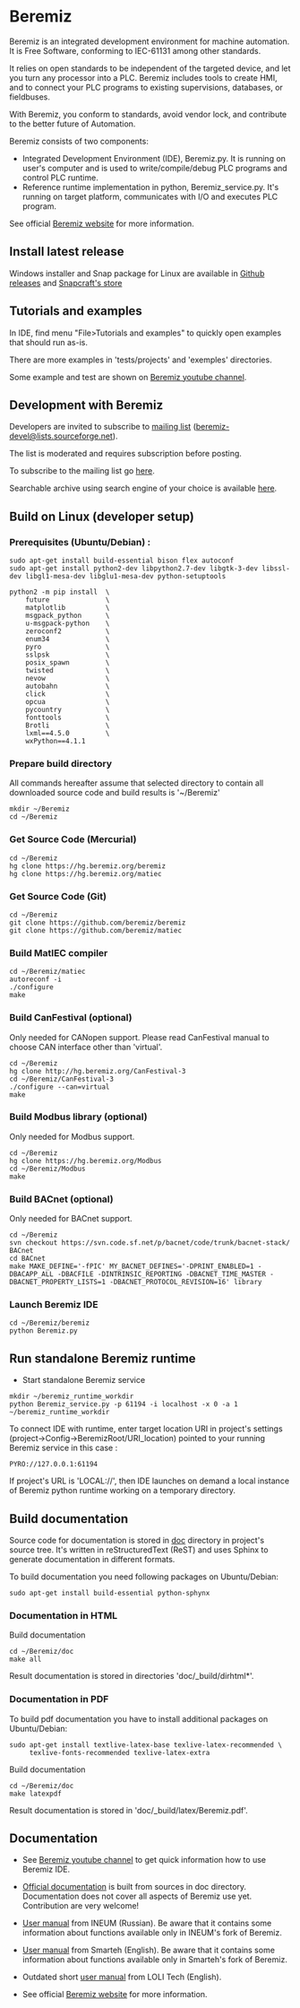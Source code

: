 <!---
[![docs](https://readthedocs.org/projects/beremiz/badge/?version=latest)](https://beremiz.readthedocs.io)
-->

# Beremiz #

Beremiz is an integrated development environment for machine automation. It is Free Software, conforming to IEC-61131 among other standards.

It relies on open standards to be independent of the targeted device, and let you turn any processor into a PLC. Beremiz includes tools to create HMI, and to connect your PLC programs to existing supervisions, databases, or fieldbuses.

With Beremiz, you conform to standards, avoid vendor lock, and contribute to the better future of Automation. 

Beremiz consists of two components:

* Integrated Development Environment (IDE), Beremiz.py. It is running on user's computer and is used to write/compile/debug PLC programs and control PLC runtime.
* Reference runtime implementation in python, Beremiz_service.py. It's running on target platform, communicates with I/O and executes PLC program.

See official [Beremiz website](http://www.beremiz.org/) for more information.

## Install latest release ##

Windows installer and Snap package for Linux are available in [Github releases](https://github.com/beremiz/beremiz/releases) and [Snapcraft's store](https://snapcraft.io/beremiz)

## Tutorials and examples ##

In IDE, find menu "File>Tutorials and examples" to quickly open examples that should run as-is.

There are more examples in 'tests/projects' and 'exemples' directories.

Some example and test are shown on [Beremiz youtube channel](https://www.youtube.com/channel/UCcE4KYI0p1f6CmSwtzyg-ZA).

## Development with Beremiz ##

Developers are invited to subscribe to [mailing list](https://sourceforge.net/p/beremiz/mailman/beremiz-devel/) (beremiz-devel@lists.sourceforge.net).

The list is moderated and requires subscription before posting.

To subscribe to the mailing list go [here](https://sourceforge.net/p/beremiz/mailman/beremiz-devel/).

Searchable archive using search engine of your choice is available [here](http://beremiz-devel.2374573.n4.nabble.com/).

## Build on Linux (developer setup) ##

### Prerequisites (Ubuntu/Debian) :
```
sudo apt-get install build-essential bison flex autoconf
sudo apt-get install python2-dev libpython2.7-dev libgtk-3-dev libssl-dev libgl1-mesa-dev libglu1-mesa-dev python-setuptools

python2 -m pip install  \
    future              \
    matplotlib          \
    msgpack_python      \
    u-msgpack-python    \
    zeroconf2           \
    enum34              \
    pyro                \
    sslpsk              \
    posix_spawn         \
    twisted             \
    nevow               \
    autobahn            \
    click               \
    opcua               \
    pycountry           \
    fonttools           \
    Brotli              \
    lxml==4.5.0         \
    wxPython==4.1.1

```

### Prepare build directory

All commands hereafter assume that selected directory to contain all downloaded source code and build results is '~/Beremiz'

```
mkdir ~/Beremiz
cd ~/Beremiz
```

### Get Source Code (Mercurial)

```
cd ~/Beremiz
hg clone https://hg.beremiz.org/beremiz
hg clone https://hg.beremiz.org/matiec
```

### Get Source Code (Git)

```
cd ~/Beremiz
git clone https://github.com/beremiz/beremiz
git clone https://github.com/beremiz/matiec
```

### Build MatIEC compiler

```
cd ~/Beremiz/matiec
autoreconf -i
./configure
make
```

### Build CanFestival (optional)

Only needed for CANopen support. Please read CanFestival manual to choose CAN interface other than 'virtual'.

```
cd ~/Beremiz
hg clone http://hg.beremiz.org/CanFestival-3
cd ~/Beremiz/CanFestival-3
./configure --can=virtual
make
```

### Build Modbus library (optional)

Only needed for Modbus support.

```
cd ~/Beremiz
hg clone https://hg.beremiz.org/Modbus
cd ~/Beremiz/Modbus
make
```

### Build BACnet (optional)

Only needed for BACnet support.

```
cd ~/Beremiz
svn checkout https://svn.code.sf.net/p/bacnet/code/trunk/bacnet-stack/ BACnet
cd BACnet
make MAKE_DEFINE='-fPIC' MY_BACNET_DEFINES='-DPRINT_ENABLED=1 -DBACAPP_ALL -DBACFILE -DINTRINSIC_REPORTING -DBACNET_TIME_MASTER -DBACNET_PROPERTY_LISTS=1 -DBACNET_PROTOCOL_REVISION=16' library
```

### Launch Beremiz IDE

```
cd ~/Beremiz/beremiz
python Beremiz.py
```

## Run standalone Beremiz runtime ##

* Start standalone Beremiz service

```
mkdir ~/beremiz_runtime_workdir
python Beremiz_service.py -p 61194 -i localhost -x 0 -a 1 ~/beremiz_runtime_workdir
```

To connect IDE with runtime, enter target location URI in project's settings (project->Config->BeremizRoot/URI_location) pointed to your running Beremiz service in this case :

```
PYRO://127.0.0.1:61194
```

If project's URL is 'LOCAL://', then IDE launches on demand a local instance of Beremiz python runtime working on a temporary directory.

## Build documentation

Source code for documentation is stored in [doc](tree/default/doc) directory in project's source tree.
It's written in reStructuredText (ReST) and uses Sphinx to generate documentation in different formats.

To build documentation you need following packages on Ubuntu/Debian:

```
sudo apt-get install build-essential python-sphynx
```

### Documentation in HTML

Build documentation

```
cd ~/Beremiz/doc
make all

```

Result documentation is stored in directories 'doc/\_build/dirhtml\*'.

### Documentation in PDF

To build pdf documentation you have to install additional packages on Ubuntu/Debian:

```
sudo apt-get install textlive-latex-base texlive-latex-recommended \
     texlive-fonts-recommended texlive-latex-extra

```

Build documentation

```
cd ~/Beremiz/doc
make latexpdf

```

Result documentation is stored in 'doc/\_build/latex/Beremiz.pdf'.

## Documentation ##

 * See [Beremiz youtube channel](https://www.youtube.com/channel/UCcE4KYI0p1f6CmSwtzyg-ZA) to get quick information how to use Beremiz IDE.

 * [Official documentation](http://beremiz.readthedocs.io/) is built from sources in doc directory.
   Documentation does not cover all aspects of Beremiz use yet.
   Contribution are very welcome!
   
 * [User manual](http://www.sm1820.ru/files/beremiz/beremiz_manual.pdf) from INEUM (Russian).
   Be aware that it contains some information about functions available only in INEUM's fork of Beremiz.

 * [User manual](http://www.beremiz.org/LpcManager_UserManual.pdf) from Smarteh (English).
   Be aware that it contains some information about functions available only in Smarteh's fork of Beremiz.

 * Outdated short [user manual](https://www.scribd.com/document/76101511/Manual-Beremiz#scribd) from LOLI Tech (English).

 * See official [Beremiz website](http://www.beremiz.org/) for more information.

